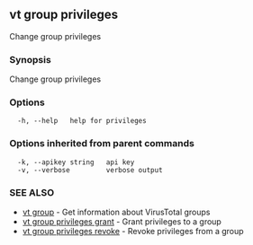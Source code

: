 ## vt group privileges

Change group privileges

### Synopsis

Change group privileges

### Options

```
  -h, --help   help for privileges
```

### Options inherited from parent commands

```
  -k, --apikey string   api key
  -v, --verbose         verbose output
```

### SEE ALSO

* [vt group](vt_group.md)	 - Get information about VirusTotal groups
* [vt group privileges grant](vt_group_privileges_grant.md)	 - Grant privileges to a group
* [vt group privileges revoke](vt_group_privileges_revoke.md)	 - Revoke privileges from a group

